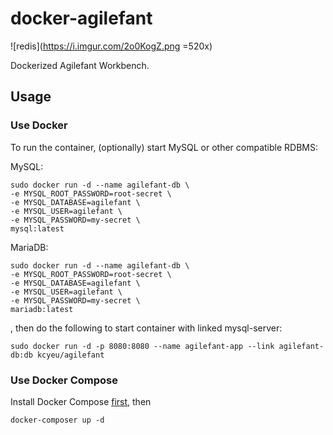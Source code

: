 # docker-agilefant
![redis](https://i.imgur.com/2o0KogZ.png =520x)

Dockerized Agilefant Workbench.

## Usage

### Use Docker
To run the container, (optionally) start MySQL or other compatible RDBMS:

MySQL:
```
sudo docker run -d --name agilefant-db \
-e MYSQL_ROOT_PASSWORD=root-secret \
-e MYSQL_DATABASE=agilefant \
-e MYSQL_USER=agilefant \
-e MYSQL_PASSWORD=my-secret \
mysql:latest
```

MariaDB:
```
sudo docker run -d --name agilefant-db \
-e MYSQL_ROOT_PASSWORD=root-secret \
-e MYSQL_DATABASE=agilefant \
-e MYSQL_USER=agilefant \
-e MYSQL_PASSWORD=my-secret \
mariadb:latest
```

, then do the following to start container with linked mysql-server:

```
sudo docker run -d -p 8080:8080 --name agilefant-app --link agilefant-db:db kcyeu/agilefant
```

### Use Docker Compose

Install Docker Compose [first](https://docs.docker.com/compose/install/), then

```
docker-composer up -d
```
